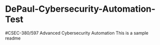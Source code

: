 # DePaul-Cybersecurity-Automation-Test
#CSEC-380/597 Advanced Cybersecurity Automation
This is a sample readme
